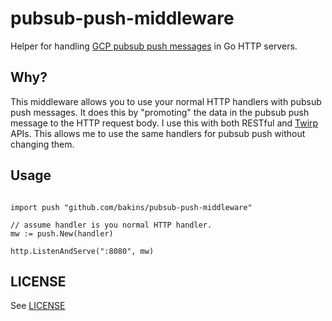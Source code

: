 # pubsub-push-middleware

Helper for handling [GCP pubsub push messages](https://cloud.google.com/pubsub/docs/push) in Go HTTP servers.

## Why?

This middleware allows you to use your normal HTTP handlers with pubsub push messages.  It does this by "promoting" the data in
the pubsub push message to the HTTP request body.  I use this with both RESTful and [Twirp](https://github.com/twitchtv/twirp) APIs.
This allows me to use the same handlers for pubsub push without changing them.

## Usage

```

import push "github.com/bakins/pubsub-push-middleware"

// assume handler is you normal HTTP handler.
mw := push.New(handler)

http.ListenAndServe(":8080", mw)
```


## LICENSE

See [LICENSE](./LICENSE)